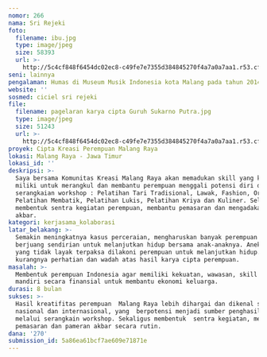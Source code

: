 ```yaml
---
nomor: 266
nama: Sri Rejeki
foto:
  filename: ibu.jpg
  type: image/jpeg
  size: 58393
  url: >-
    http://5c4cf848f6454dc02ec8-c49fe7e7355d384845270f4a7a0a7aa1.r53.cf2.rackcdn.com/7aeff5f0-87aa-49a4-b429-4506249255ad/ibu.jpg
seni: lainnya
pengalaman: Humas di Museum Musik Indonesia kota Malang pada tahun 2014-2017
website: ''
sosmed: ciciel sri rejeki
file:
  filename: pagelaran karya cipta Guruh Sukarno Putra.jpg
  type: image/jpeg
  size: 51243
  url: >-
    http://5c4cf848f6454dc02ec8-c49fe7e7355d384845270f4a7a0a7aa1.r53.cf2.rackcdn.com/f8b318eb-88d7-430b-b4b4-91410380709f/pagelaran%20karya%20cipta%20Guruh%20Sukarno%20Putra.jpg
proyek: Cipta Kreasi Perempuan Malang Raya
lokasi: Malang Raya - Jawa Timur
lokasi_id: ''
deskripsi: >-
  Saya bersama Komunitas Kreasi Malang Raya akan memadukan skill yang kami
  miliki untuk merangkul dan membantu perempuan menggali potensi diri dengan
  serangkaian workshop : Pelatihan Tari Tradisional, Lawak, Fashion, Orchestra,
  Pelatihan Membatik, Pelatihan Lukis, Pelatihan Kriya dan Kuliner. Selanjutnya
  membentuk sentra kegiatan perempuan, membantu pemasaran dan mengadakan pameran
  akbar.
kategori: kerjasama_kolaborasi
latar_belakang: >-
  Semakin meningkatnya kasus perceraian, mengharuskan banyak perempuan yang
  berjuang sendirian untuk melanjutkan hidup bersama anak-anaknya. Aneka profesi
  yang tidak layak terpaksa dilakoni perempuan untuk melanjutkan hidup. Serta
  kurangnya perhatian dan wadah atas hasil karya cipta perempuan. 
masalah: >-
  Membentuk perempuan Indonesia agar memiliki kekuatan, wawasan, skill dan
  mandiri secara finansial untuk membantu ekonomi keluarga.
durasi: 8 bulan
sukses: >-
  Hasil kreatifitas perempuan  Malang Raya lebih dihargai dan dikenal secara
  nasional dan internasional, yang  berpotensi menjadi sumber penghasilan
  melalui serangkain workshop. Sekaligus membentuk  sentra kegiatan, membantu
  pemasaran dan pameran akbar secara rutin.  
dana: '270'
submission_id: 5a86ea61bcf7ae609e71871e
---
```

